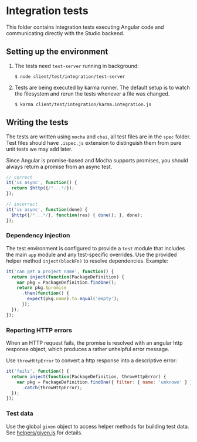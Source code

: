 # Integration tests

This folder contains integration tests executing Angular code
and communicating directly with the Studio backend.

## Setting up the environment

 1. The tests need `test-server` running in background:

     ```
     $ node client/test/integration/test-server
     ```

 2. Tests are being executed by karma runner. The default setup is to watch
    the filesystem and rerun the tests whenever a file was changed.

    ```
    $ karma client/test/integration/karma.integration.js
    ```

## Writing the tests

The tests are written using `mocha` and `chai`, all test files are in
the `spec` folder. Test files should have `.ispec.js` extension to distinguish
them from pure unit tests we may add later.

Since Angular is promise-based and Mocha supports promises, you should always
return a promise from an async test.

```js
// correct
it('is async', function() {
  return $http({/*...*/});
});

// incorrect
it('is async', function(done) {
  $http({/*...*/}, function(res) { done(); }, done);
});
```

### Dependency injection

The test environment is configured to provide a `test` module that includes the
main `app` module and any test-specific overrides. Use the provided helper
method `inject(blockFn)` to resolve dependencies. Example:

```js
it('can get a project name', function() {
  return inject(function(PackageDefinition) {
    var pkg = PackageDefinition.findOne();
    return pkg.$promise
      .then(function() {
        expect(pkg.name).to.equal('empty');
      });
  });
});
```

### Reporting HTTP errors

When an HTTP request fails, the promise is resolved with an angular http
response object, which produces a rather unhelpful error message.

Use `throwHttpError` to convert a http response into a descriptive error:

```js
it('fails', function() {
  return inject(function(PackageDefinition, throwHttpError) {
    var pkg = PackageDefinition.findOne({ filter: { name: 'unknown' } })
      .catch(throwHttpError);
  });
});
```

### Test data

Use the global `given` object to access helper methods for building test data.
See [helpers/given.js](helpers/given.js) for details.

